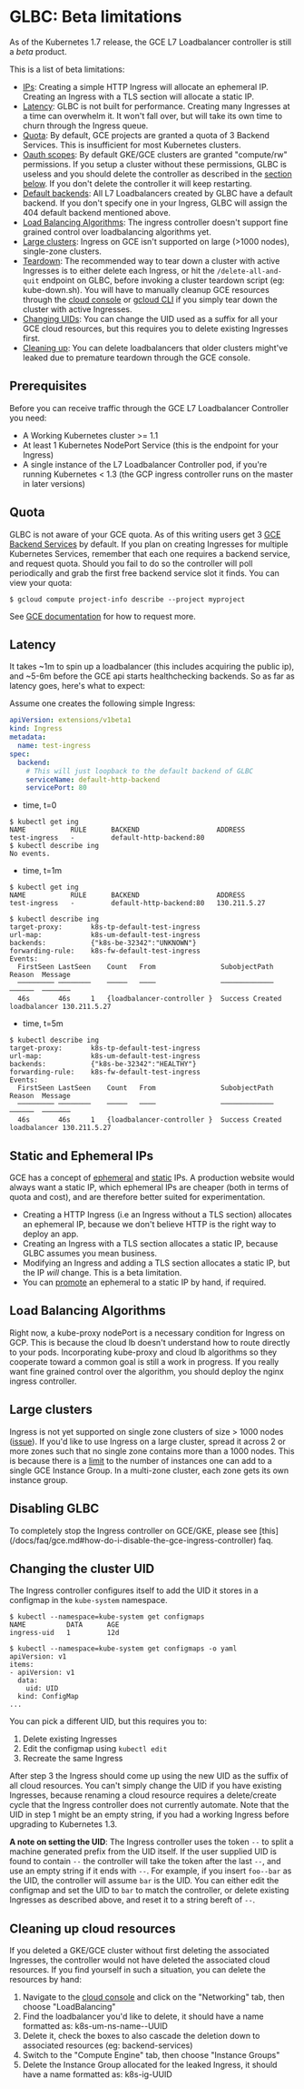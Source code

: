 # GLBC: Beta limitations

As of the Kubernetes 1.7 release, the GCE L7 Loadbalancer controller is still a *beta* product.

This is a list of beta limitations:

* [IPs](#static-and-ephemeral-ips): Creating a simple HTTP Ingress will allocate an ephemeral IP. Creating an Ingress with a TLS section will allocate a static IP.
* [Latency](#latency): GLBC is not built for performance. Creating many Ingresses at a time can overwhelm it. It won't fall over, but will take its own time to churn through the Ingress queue.
* [Quota](#quota): By default, GCE projects are granted a quota of 3 Backend Services. This is insufficient for most Kubernetes clusters.
* [Oauth scopes](https://cloud.google.com/compute/docs/authentication): By default GKE/GCE clusters are granted "compute/rw" permissions. If you setup a cluster without these permissions, GLBC is useless and you should delete the controller as described in the [section below](#disabling-glbc). If you don't delete the controller it will keep restarting.
* [Default backends](https://cloud.google.com/compute/docs/load-balancing/http/url-map#url_map_simplest_case): All L7 Loadbalancers created by GLBC have a default backend. If you don't specify one in your Ingress, GLBC will assign the 404 default backend mentioned above.
* [Load Balancing Algorithms](#load-balancing-algorithms): The ingress controller doesn't support fine grained control over loadbalancing algorithms yet.
* [Large clusters](#large-clusters): Ingress on GCE isn't supported on large (>1000 nodes), single-zone clusters.
* [Teardown](README.md#deletion): The recommended way to tear down a cluster with active Ingresses is to either delete each Ingress, or hit the `/delete-all-and-quit` endpoint on GLBC, before invoking a cluster teardown script (eg: kube-down.sh). You will have to manually cleanup GCE resources through the [cloud console](https://cloud.google.com/compute/docs/console#access) or [gcloud CLI](https://cloud.google.com/compute/docs/gcloud-compute/) if you simply tear down the cluster with active Ingresses.
* [Changing UIDs](#changing-the-cluster-uid): You can change the UID used as a suffix for all your GCE cloud resources, but this requires you to delete existing Ingresses first.
* [Cleaning up](#cleaning-up-cloud-resources): You can delete loadbalancers that older clusters might've leaked due to premature teardown through the GCE console.

## Prerequisites

Before you can receive traffic through the GCE L7 Loadbalancer Controller you need:
* A Working Kubernetes cluster >= 1.1
* At least 1 Kubernetes NodePort Service (this is the endpoint for your Ingress)
* A single instance of the L7 Loadbalancer Controller pod, if you're running Kubernetes < 1.3 (the GCP ingress controller runs on the master in later versions)

## Quota

GLBC is not aware of your GCE quota. As of this writing users get 3 [GCE Backend Services](https://cloud.google.com/compute/docs/load-balancing/http/backend-service) by default. If you plan on creating Ingresses for multiple Kubernetes Services, remember that each one requires a backend service, and request quota. Should you fail to do so the controller will poll periodically and grab the first free backend service slot it finds. You can view your quota:

```console
$ gcloud compute project-info describe --project myproject
```
See [GCE documentation](https://cloud.google.com/compute/docs/resource-quotas#checking_your_quota) for how to request more.

## Latency

It takes ~1m to spin up a loadbalancer (this includes acquiring the public ip), and ~5-6m before the GCE api starts healthchecking backends. So as far as latency goes, here's what to expect:

Assume one creates the following simple Ingress:
```yaml
apiVersion: extensions/v1beta1
kind: Ingress
metadata:
  name: test-ingress
spec:
  backend:
    # This will just loopback to the default backend of GLBC
    serviceName: default-http-backend
    servicePort: 80
```

* time, t=0
```console
$ kubectl get ing
NAME           RULE      BACKEND                   ADDRESS
test-ingress   -         default-http-backend:80
$ kubectl describe ing
No events.
```

* time, t=1m
```console
$ kubectl get ing
NAME           RULE      BACKEND                   ADDRESS
test-ingress   -         default-http-backend:80   130.211.5.27

$ kubectl describe ing
target-proxy:		k8s-tp-default-test-ingress
url-map:		    k8s-um-default-test-ingress
backends:		    {"k8s-be-32342":"UNKNOWN"}
forwarding-rule:	k8s-fw-default-test-ingress
Events:
  FirstSeen	LastSeen	Count	From				SubobjectPath	Reason	Message
  ─────────	────────	─────	────				─────────────	──────	───────
  46s		46s		1	{loadbalancer-controller }	Success	Created loadbalancer 130.211.5.27
```

* time, t=5m
```console
$ kubectl describe ing
target-proxy:		k8s-tp-default-test-ingress
url-map:		    k8s-um-default-test-ingress
backends:		    {"k8s-be-32342":"HEALTHY"}
forwarding-rule:	k8s-fw-default-test-ingress
Events:
  FirstSeen	LastSeen	Count	From				SubobjectPath	Reason	Message
  ─────────	────────	─────	────				─────────────	──────	───────
  46s		46s		1	{loadbalancer-controller }	Success	Created loadbalancer 130.211.5.27

```

## Static and Ephemeral IPs

GCE has a concept of [ephemeral](https://cloud.google.com/compute/docs/instances-and-network#ephemeraladdress) and [static](https://cloud.google.com/compute/docs/instances-and-network#reservedaddress) IPs. A production website would always want a static IP, which ephemeral IPs are cheaper (both in terms of quota and cost), and are therefore better suited for experimentation.
* Creating a HTTP Ingress (i.e an Ingress without a TLS section) allocates an ephemeral IP, because we don't believe HTTP is the right way to deploy an app.
* Creating an Ingress with a TLS section allocates a static IP, because GLBC assumes you mean business.
* Modifying an Ingress and adding a TLS section allocates a static IP, but the IP *will* change. This is a beta limitation.
* You can [promote](https://cloud.google.com/compute/docs/instances-and-network#promote_ephemeral_ip) an ephemeral to a static IP by hand, if required.

## Load Balancing Algorithms

Right now, a kube-proxy nodePort is a necessary condition for Ingress on GCP. This is because the cloud lb doesn't understand how to route directly to your pods. Incorporating kube-proxy and cloud lb algorithms so they cooperate toward a common goal is still a work in progress. If you really want fine grained control over the algorithm, you should deploy the nginx ingress controller.

## Large clusters

Ingress is not yet supported on single zone clusters of size > 1000 nodes ([issue](https://github.com/kubernetes/contrib/issues/1724)). If you'd like to use Ingress on a large cluster, spread it across 2 or more zones such that no single zone contains more than a 1000 nodes. This is because there is a [limit](https://cloud.google.com/compute/docs/instance-groups/creating-groups-of-managed-instances) to the number of instances one can add to a single GCE Instance Group. In a multi-zone cluster, each zone gets its own instance group.

## Disabling GLBC

To completely stop the Ingress controller on GCE/GKE, please see [this] (/docs/faq/gce.md#how-do-i-disable-the-gce-ingress-controller) faq.

## Changing the cluster UID

The Ingress controller configures itself to add the UID it stores in a configmap in the `kube-system` namespace.

```console
$ kubectl --namespace=kube-system get configmaps
NAME          DATA      AGE
ingress-uid   1         12d

$ kubectl --namespace=kube-system get configmaps -o yaml
apiVersion: v1
items:
- apiVersion: v1
  data:
    uid: UID
  kind: ConfigMap
...
```

You can pick a different UID, but this requires you to:

1. Delete existing Ingresses
2. Edit the configmap using `kubectl edit`
3. Recreate the same Ingress

After step 3 the Ingress should come up using the new UID as the suffix of all cloud resources. You can't simply change the UID if you have existing Ingresses, because
renaming a cloud resource requires a delete/create cycle that the Ingress controller does not currently automate. Note that the UID in step 1 might be an empty string,
if you had a working Ingress before upgrading to Kubernetes 1.3.

__A note on setting the UID__: The Ingress controller uses the token `--` to split a machine generated prefix from the UID itself. If the user supplied UID is found to
contain `--` the controller will take the token after the last `--`, and use an empty string if it ends with `--`. For example, if you insert `foo--bar` as the UID,
the controller will assume `bar` is the UID. You can either edit the configmap and set the UID to `bar` to match the controller, or delete existing Ingresses as described
above, and reset it to a string bereft of `--`.

## Cleaning up cloud resources

If you deleted a GKE/GCE cluster without first deleting the associated Ingresses, the controller would not have deleted the associated cloud resources. If you find yourself in such a situation, you can delete the resources by hand:

1. Navigate to the [cloud console](https://console.cloud.google.com/) and click on the "Networking" tab, then choose "LoadBalancing"
2. Find the loadbalancer you'd like to delete, it should have a name formatted as: k8s-um-ns-name--UUID
3. Delete it, check the boxes to also cascade the deletion down to associated resources (eg: backend-services)
4. Switch to the "Compute Engine" tab, then choose "Instance Groups"
5. Delete the Instance Group allocated for the leaked Ingress, it should have a name formatted as: k8s-ig-UUID
